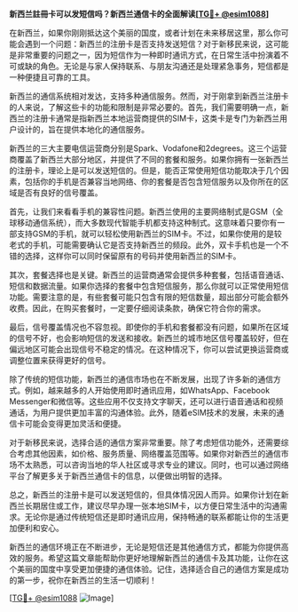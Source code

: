 **新西兰註冊卡可以发短信吗？新西兰通信卡的全面解读[[TG💪+ @esim1088](https://t.me/s/esim1088)]**

在新西兰，如果你刚刚抵达这个美丽的国度，或者计划在未来移居这里，那么你可能会遇到一个问题：新西兰的注册卡是否支持发送短信？对于新移民来说，这可能是非常重要的问题之一，因为短信作为一种即时通讯方式，在日常生活中扮演着不可或缺的角色。无论是与家人保持联系、与朋友沟通还是处理紧急事务，短信都是一种便捷且可靠的工具。

新西兰的通信系统相对发达，支持多种通信服务。然而，对于刚拿到新西兰注册卡的人来说，了解这些卡的功能和限制是非常必要的。首先，我们需要明确一点，新西兰的注册卡通常是指新西兰本地运营商提供的SIM卡，这类卡是专门为新西兰用户设计的，旨在提供本地化的通信服务。

新西兰的三大主要电信运营商分别是Spark、Vodafone和2degrees。这三个运营商覆盖了新西兰大部分地区，并提供了不同的套餐和服务。如果你拥有一张新西兰的注册卡，理论上是可以发送短信的。但是，能否正常使用短信功能取决于几个因素，包括你的手机是否兼容当地网络、你的套餐是否包含短信服务以及你所在的区域是否有良好的信号覆盖。

首先，让我们来看看手机的兼容性问题。新西兰使用的主要网络制式是GSM（全球移动通信系统），而大多数现代智能手机都支持这种制式。这意味着只要你有一部支持GSM的手机，就可以轻松使用新西兰的SIM卡。不过，如果你使用的是较老式的手机，可能需要确认它是否支持新西兰的频段。此外，双卡手机也是一个不错的选择，这样你可以同时保留原有的号码并使用新西兰的SIM卡。

其次，套餐选择也是关键。新西兰的运营商通常会提供多种套餐，包括语音通话、短信和数据流量。如果你选择的套餐中包含短信服务，那么你就可以正常使用短信功能。需要注意的是，有些套餐可能只包含有限的短信数量，超出部分可能会额外收费。因此，在购买套餐时，一定要仔细阅读条款，确保它符合你的需求。

最后，信号覆盖情况也不容忽视。即使你的手机和套餐都没有问题，如果所在区域的信号不好，也会影响短信的发送和接收。新西兰的城市地区信号覆盖较好，但在偏远地区可能会出现信号不稳定的情况。在这种情况下，你可以尝试更换运营商或调整位置来获得更好的信号。

除了传统的短信功能，新西兰的通信市场也在不断发展，出现了许多新的通信方式。例如，越来越多的人开始使用即时通讯应用，如WhatsApp、Facebook Messenger和微信等。这些应用不仅支持文字聊天，还可以进行语音通话和视频通话，为用户提供更加丰富的沟通体验。此外，随着eSIM技术的发展，未来的通信卡可能会变得更加灵活和便捷。

对于新移民来说，选择合适的通信方案非常重要。除了考虑短信功能外，还需要综合考虑其他因素，如价格、服务质量、网络覆盖范围等。如果你对新西兰的通信市场不太熟悉，可以咨询当地的华人社区或寻求专业的建议。同时，也可以通过网络平台了解更多关于新西兰通信卡的信息，以便做出明智的选择。

总之，新西兰的注册卡是可以发送短信的，但具体情况因人而异。如果你计划在新西兰长期居住或工作，建议尽早办理一张本地SIM卡，以方便日常生活中的沟通需求。无论你是通过传统短信还是即时通讯应用，保持畅通的联系都能让你的生活更加便利和安心。

新西兰的通信环境正在不断进步，无论是短信还是其他通信方式，都能为你提供高效的服务。希望这篇文章能帮助你更好地理解新西兰的通信卡及其功能，让你在这个美丽的国度中享受更加便捷的通信体验。记住，选择适合自己的通信方案是成功的第一步，祝你在新西兰的生活一切顺利！

[[TG💪+ @esim1088](https://t.me/s/esim1088) ![Image](https://i.postimg.cc/4NQfJmqS/Snipaste-2025-05-13-00-14-12.png)]